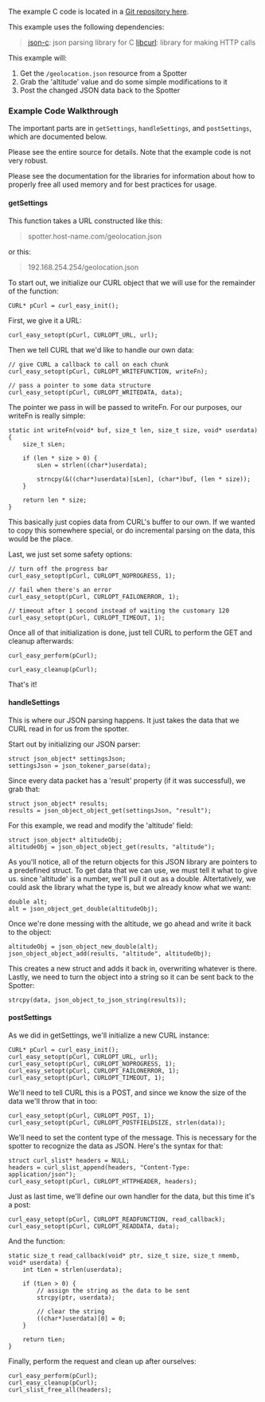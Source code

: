 The example C code is located in a [Git repository here]().

This example uses the following dependencies:

> [json-c](http://oss.metaparadigm.com/json-c/): json parsing library for C
> [libcurl](http://curl.haxx.se/libcurl/): library for making HTTP calls

This example will:

1. Get the `/geolocation.json` resource from a Spotter
2. Grab the 'altitude' value and do some simple modifications to it
3. Post the changed JSON data back to the Spotter

### Example Code Walkthrough ###

The important parts are in `getSettings`, `handleSettings`, and `postSettings`, which are documented below.

Please see the entire source for details. Note that the example code is not very robust.

Please see the documentation for the libraries for information about how to properly free all used memory and for best practices for usage.

#### getSettings ####

This function takes a URL constructed like this:

> spotter.host-name.com/geolocation.json

or this:

> 192.168.254.254/geolocation.json

To start out, we initialize our CURL object that we will use for the remainder of the function:

    CURL* pCurl = curl_easy_init();

First, we give it a URL:

    curl_easy_setopt(pCurl, CURLOPT_URL, url);

Then we tell CURL that we'd like to handle our own data:

    // give CURL a callback to call on each chunk
    curl_easy_setopt(pCurl, CURLOPT_WRITEFUNCTION, writeFn);

    // pass a pointer to some data structure
    curl_easy_setopt(pCurl, CURLOPT_WRITEDATA, data);

The pointer we pass in will be passed to writeFn. For our purposes, our writeFn is really simple:

    static int writeFn(void* buf, size_t len, size_t size, void* userdata) {
        size_t sLen;

        if (len * size > 0) {
            sLen = strlen((char*)userdata);

            strncpy(&((char*)userdata)[sLen], (char*)buf, (len * size));
        }

        return len * size;
    }

This basically just copies data from CURL's buffer to our own. If we wanted to copy this somewhere special, or do incremental parsing on the data, this would be the place.

Last, we just set some safety options:

    // turn off the progress bar
    curl_easy_setopt(pCurl, CURLOPT_NOPROGRESS, 1);

    // fail when there's an error
    curl_easy_setopt(pCurl, CURLOPT_FAILONERROR, 1);

    // timeout after 1 second instead of waiting the customary 120
    curl_easy_setopt(pCurl, CURLOPT_TIMEOUT, 1);

Once all of that initialization is done, just tell CURL to perform the GET and cleanup afterwards:

    curl_easy_perform(pCurl);

    curl_easy_cleanup(pCurl);

That's it!

#### handleSettings ####

This is where our JSON parsing happens. It just takes the data that we CURL read in for us from the spotter.

Start out by initializing our JSON parser:
    
    struct json_object* settingsJson;
    settingsJson = json_tokener_parse(data);

Since every data packet has a 'result' property (if it was successful), we grab that:

    struct json_object* results;
    results = json_object_object_get(settingsJson, "result");

For this example, we read and modify the 'altitude' field:

    struct json_object* altitudeObj;
    altitudeObj = json_object_object_get(results, "altitude");

As you'll notice, all of the return objects for this JSON library are pointers to a predefined struct. To get data that we can use, we must tell it what to give us. since 'altitude' is a number, we'll pull it out as a double. Altertatively, we could ask the library what the type is, but we already know what we want:

    double alt;
    alt = json_object_get_double(altitudeObj);

Once we're done messing with the altitude, we go ahead and write it back to the object:

    altitudeObj = json_object_new_double(alt);
    json_object_object_add(results, "altitude", altitudeObj);

This creates a new struct and adds it back in, overwriting whatever is there. Lastly, we need to turn the object into a string so it can be sent back to the Spotter:

    strcpy(data, json_object_to_json_string(results));

#### postSettings ####

As we did in getSettings, we'll initialize a new CURL instance:

    CURL* pCurl = curl_easy_init();
    curl_easy_setopt(pCurl, CURLOPT_URL, url);
    curl_easy_setopt(pCurl, CURLOPT_NOPROGRESS, 1);
    curl_easy_setopt(pCurl, CURLOPT_FAILONERROR, 1);
    curl_easy_setopt(pCurl, CURLOPT_TIMEOUT, 1);

We'll need to tell CURL this is a POST, and since we know the size of the data we'll throw that in too:

    curl_easy_setopt(pCurl, CURLOPT_POST, 1);
    curl_easy_setopt(pCurl, CURLOPT_POSTFIELDSIZE, strlen(data));

We'll need to set the content type of the message. This is necessary for the spotter to recognize the data as JSON. Here's the syntax for that:

    struct curl_slist* headers = NULL;
    headers = curl_slist_append(headers, "Content-Type: application/json");
    curl_easy_setopt(pCurl, CURLOPT_HTTPHEADER, headers);

Just as last time, we'll define our own handler for the data, but this time it's a post:

    curl_easy_setopt(pCurl, CURLOPT_READFUNCTION, read_callback);
    curl_easy_setopt(pCurl, CURLOPT_READDATA, data);

And the function:

    static size_t read_callback(void* ptr, size_t size, size_t nmemb, void* userdata) {
        int tLen = strlen(userdata);

        if (tLen > 0) {
            // assign the string as the data to be sent
            strcpy(ptr, userdata);

            // clear the string
            ((char*)userdata)[0] = 0;
        }

        return tLen;
    }

Finally, perform the request and clean up after ourselves:

    curl_easy_perform(pCurl);
    curl_easy_cleanup(pCurl);
    curl_slist_free_all(headers);

